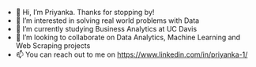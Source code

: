 - 👋 Hi, I’m Priyanka. Thanks for stopping by!
- 👀 I’m interested in solving real world problems with Data
- 🌱 I’m currently studying Business Analytics at UC Davis
- 💞️ I’m looking to collaborate on Data Analytics, Machine Learning and Web Scraping projects 
- 📫 You can reach out to me on https://www.linkedin.com/in/priyanka-1/

<!---
sprynka/sprynka is a ✨ special ✨ repository because its `README.md` (this file) appears on your GitHub profile.
You can click the Preview link to take a look at your changes.
--->
